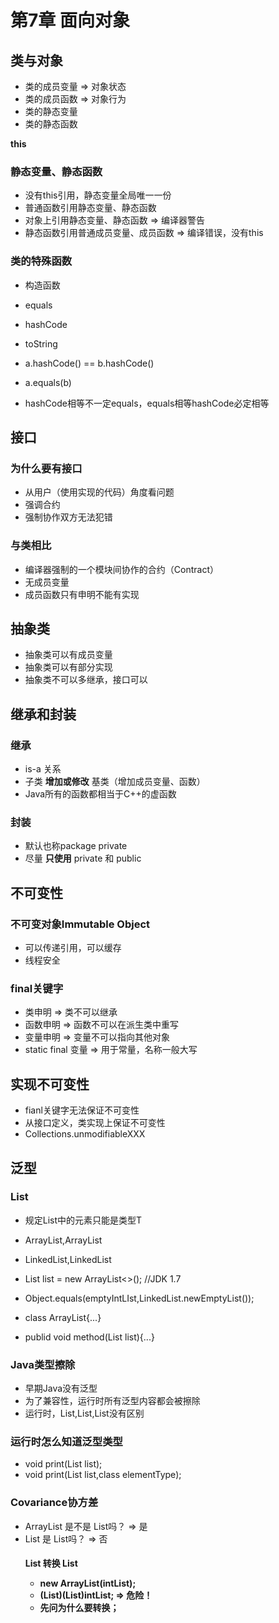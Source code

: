 # 第7章 面向对象

## 类与对象

- 类的成员变量 => 对象状态
- 类的成员函数 => 对象行为
- 类的静态变量
- 类的静态函数



**this**



### 静态变量、静态函数

- 没有this引用，静态变量全局唯一一份
- 普通函数引用静态变量、静态函数
- 对象上引用静态变量、静态函数  => 编译器警告
- 静态函数引用普通成员变量、成员函数 => 编译错误，没有this



### 类的特殊函数

- 构造函数
- equals
- hashCode
- toString



- a.hashCode() == b.hashCode()
- a.equals(b)
- hashCode相等不一定equals，equals相等hashCode必定相等



## 接口

### 为什么要有接口

- 从用户（使用实现的代码）角度看问题
- 强调合约
- 强制协作双方无法犯错

### 与类相比

- 编译器强制的一个模块间协作的合约（Contract）
- 无成员变量
- 成员函数只有申明不能有实现



## 抽象类

- 抽象类可以有成员变量
- 抽象类可以有部分实现
- 抽象类不可以多继承，接口可以



## 继承和封装

### 继承

- is-a 关系
- 子类 **增加或修改** 基类（增加成员变量、函数）
- Java所有的函数都相当于C++的虚函数



### 封装



- 默认也称package private
- 尽量 **只使用** private 和 public



## 不可变性

### 不可变对象Immutable Object

- 可以传递引用，可以缓存
- 线程安全

### final关键字

- 类申明 => 类不可以继承
- 函数申明 => 函数不可以在派生类中重写
- 变量申明 => 变量不可以指向其他对象
- static final 变量 => 用于常量，名称一般大写



## 实现不可变性

- fianl关键字无法保证不可变性
- 从接口定义，类实现上保证不可变性
- Collections.unmodifiableXXX



## 泛型

### List<T>

- 规定List中的元素只能是类型T
- ArrayList<Integer>,ArrayList<String>
- LinkedList<Integer>,LinkedList<String>
- List<Integer> list = new ArrayList<>();  //JDK 1.7



- Object.equals(emptyIntLIst,LinkedList.<Integer>newEmptyList());
- class ArrayList<T>{...}
- publid <V> void method(List<V> list){...} 



### Java类型擦除

- 早期Java没有泛型
- 为了兼容性，运行时所有泛型内容都会被擦除
- 运行时，List,List<String>,List<Integer>没有区别

### 运行时怎么知道泛型类型

- void <T> print(List<T> list);
- void <T> print(List<T> list,class<T> elementType);

### Covariance协方差

- ArrayList<Integer> 是不是 List<Integer>吗？ => 是
- List<Integer> 是 List<Object>吗？ => 否

#### List<Integer> 转换 List<Object>

- new ArrayList<Object>(intList);
- (List<Object>)(List)intList; => 危险！
- 先问为什么要转换；